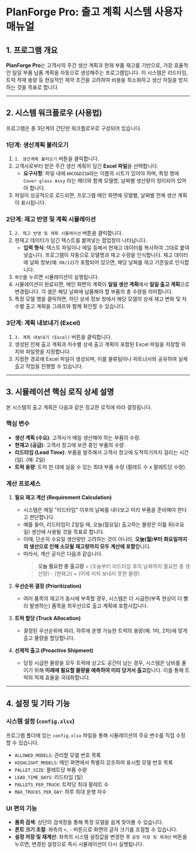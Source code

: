 # PlanForge Pro: 출고 계획 시스템 사용자 매뉴얼

## 1. 프로그램 개요

**PlanForge Pro**는 고객사의 주간 생산 계획과 현재 부품 재고를 기반으로, 가장 효율적인 일일 부품 납품 계획을 자동으로 생성해주는 프로그램입니다. 이 시스템은 리드타임, 트럭 적재 용량 등 현실적인 제약 조건을 고려하여 비용을 최소화하고 생산 차질을 방지하는 것을 목표로 합니다.

---

## 2. 시스템 워크플로우 (사용법)

프로그램은 총 3단계의 간단한 워크플로우로 구성되어 있습니다.

### **1단계: 생산계획 불러오기**

1.  `1. 생산계획 불러오기` 버튼을 클릭합니다.
2.  고객사로부터 받은 주간 생산 계획이 담긴 **Excel 파일**을 선택합니다.
    *   **요구사항**: 파일 내에 `《HCO&DIS》`라는 이름의 시트가 있어야 하며, 특정 행에 `Cover glass Assy` 라는 헤더와 함께 모델명, 날짜별 생산량이 정리되어 있어야 합니다.
3.  파일이 성공적으로 로드되면, 프로그램 메인 화면에 모델별, 날짜별 전체 생산 계획이 표시됩니다.

### **2단계: 재고 반영 및 계획 시뮬레이션**

1.  `2. 재고 반영 및 계획 시뮬레이션` 버튼을 클릭합니다.
2.  현재고 데이터가 담긴 텍스트를 붙여넣는 팝업창이 나타납니다.
    *   **입력 형식**: 텍스트 파일이나 메일 등에서 현재고 데이터를 복사하여 그대로 붙여넣습니다. 프로그램이 자동으로 모델명과 재고 수량을 인식합니다. 재고 데이터에 날짜 정보(예: `08/12`)가 포함되어 있으면, 해당 날짜를 재고 기준일로 인식합니다.
3.  `확인`을 누르면 시뮬레이션이 실행됩니다.
4.  시뮬레이션이 완료되면, 메인 화면의 계획이 **일일 생산 계획**에서 **일일 출고 계획**으로 변경됩니다. 각 셀은 해당 날짜에 납품해야 할 부품의 총 수량을 의미합니다.
5.  특정 모델 행을 클릭하면, 하단 상세 정보 창에서 해당 모델의 상세 재고 변화 및 차수별 출고 계획을 그래프와 함께 확인할 수 있습니다.

### **3단계: 계획 내보내기 (Excel)**

1.  `3. 계획 내보내기 (Excel)` 버튼을 클릭합니다.
2.  생성된 전체 출고 계획과 차수별 상세 출고 계획이 포함된 Excel 파일을 저장할 위치와 파일명을 지정합니다.
3.  지정한 경로에 Excel 파일이 생성되며, 이를 물류팀이나 파트너사와 공유하여 실제 출고 작업을 진행할 수 있습니다.

---

## 3. 시뮬레이션 핵심 로직 상세 설명

본 시스템의 출고 계획은 다음과 같은 정교한 로직에 따라 결정됩니다.

### **핵심 변수**

*   **생산 계획 (수요)**: 고객사가 매일 생산해야 하는 부품의 수량.
*   **현재고 (공급)**: 고객사 창고에 보관 중인 부품의 수량.
*   **리드타임 (Lead Time)**: 부품을 발주해서 고객사 창고에 도착하기까지 걸리는 시간 (일). (예: 2일)
*   **트럭 용량**: 트럭 한 대에 실을 수 있는 최대 부품 수량 (팔레트 수 x 팔레트당 수량).

### **계산 프로세스**

1.  **필요 재고 계산 (Requirement Calculation)**
    *   시스템은 매일 "리드타임" 이후의 날짜를 내다보고 미리 부품을 준비해야 한다고 판단합니다.
    *   예를 들어, 리드타임이 2일일 때, 오늘(월요일) 출고하는 물량은 이틀 뒤(수요일) 생산에 사용될 것을 목표로 합니다.
    *   이때, 단순히 수요일 생산량만 고려하는 것이 아니라, **오늘(월)부터 화요일까지의 생산으로 인해 소모될 재고량까지 모두 계산에 포함**합니다.
    *   따라서, 계산 공식은 다음과 같습니다.
        > **오늘 필요한 총 출고량** = (오늘부터 리드타임 후의 날짜까지 필요한 총 생산량) - (현재고) + (어제 미처 보내지 못한 물량)

2.  **우선순위 결정 (Prioritization)**
    *   여러 품목의 재고가 동시에 부족할 경우, 시스템은 더 시급한(부족 현상이 더 빨리 발생하는) 품목을 최우선으로 출고 계획에 포함시킵니다.

3.  **트럭 할당 (Truck Allocation)**
    *   결정된 우선순위에 따라, 하루에 운행 가능한 트럭의 용량(예: 1차, 2차)에 맞게 출고 물량을 할당합니다.

4.  **선제적 출고 (Proactive Shipment)**
    *   당장 시급한 물량을 모두 트럭에 싣고도 공간이 남는 경우, 시스템은 낭비를 줄이기 위해 **미래에 필요할 물량을 예측하여 미리 당겨서 출고**합니다. 이를 통해 트럭의 적재 효율을 극대화합니다.

---

## 4. 설정 및 기타 기능

### **시스템 설정 (`config.xlsx`)**
프로그램 폴더에 있는 `config.xlsx` 파일을 통해 시뮬레이션의 주요 변수를 직접 수정할 수 있습니다.
*   `ALLOWED_MODELS`: 관리할 모델 번호 목록
*   `HIGHLIGHT_MODELS`: 메인 화면에서 특별히 강조하여 표시할 모델 번호 목록
*   `PALLET_SIZE`: 팔레트당 부품 수량
*   `LEAD_TIME_DAYS`: 리드타임 (일)
*   `PALLETS_PER_TRUCK`: 트럭당 최대 팔레트 수
*   `MAX_TRUCKS_PER_DAY`: 하루 최대 운행 차수

### **UI 편의 기능**
*   **품목 검색**: 상단의 검색창을 통해 특정 모델을 쉽게 찾아볼 수 있습니다.
*   **폰트 크기 조절**: 좌측의 `+`, `-` 버튼으로 화면의 글자 크기를 조절할 수 있습니다.
*   **설정 저장 및 재계산**: 좌측의 시스템 설정값을 변경한 후 `설정 저장 및 재계산` 버튼을 누르면, 변경된 설정으로 즉시 시뮬레이션이 다시 실행됩니다.
